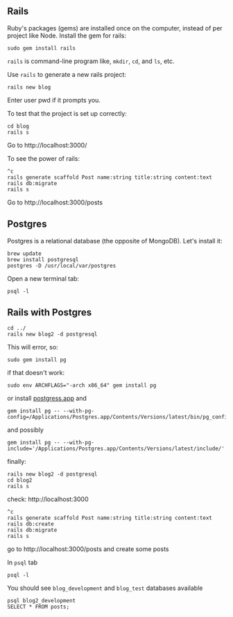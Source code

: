 ## Rails

Ruby's packages (gems) are installed once on the computer, instead of per project like Node.  Install the gem for rails:

```
sudo gem install rails
```

`rails` is command-line program like, `mkdir`, `cd`, and `ls`, etc.

Use `rails` to generate a new rails project:

```
rails new blog
```

Enter user pwd if it prompts you.

To test that the project is set up correctly:

```
cd blog
rails s
```

Go to http://localhost:3000/

To see the power of rails:

```
^c
rails generate scaffold Post name:string title:string content:text
rails db:migrate
rails s
```

Go to http://localhost:3000/posts

## Postgres

Postgres is a relational database (the opposite of MongoDB).  Let's install it:

```
brew update
brew install postgresql
postgres -D /usr/local/var/postgres
```

Open a new terminal tab:

```
psql -l
```

## Rails with Postgres

```
cd ../
rails new blog2 -d postgresql
```

This will error, so:

```
sudo gem install pg
```

if that doesn't work:

```
sudo env ARCHFLAGS="-arch x86_64" gem install pg
```

or install [postgress.app](https://postgresapp.com/) and

```
gem install pg -- --with-pg-config=/Applications/Postgres.app/Contents/Versions/latest/bin/pg_config
```

and possibly

```
gem install pg -- --with-pg-include='/Applications/Postgres.app/Contents/Versions/latest/include/'
```

finally:

```
rails new blog2 -d postgresql
cd blog2
rails s
```

check: http://localhost:3000

```
^c
rails generate scaffold Post name:string title:string content:text
rails db:create
rails db:migrate
rails s
```

go to http://localhost:3000/posts and create some posts

In `psql` tab

```
psql -l
```

You should see `blog_development` and `blog_test` databases available

```
psql blog2_development
SELECT * FROM posts;
```
